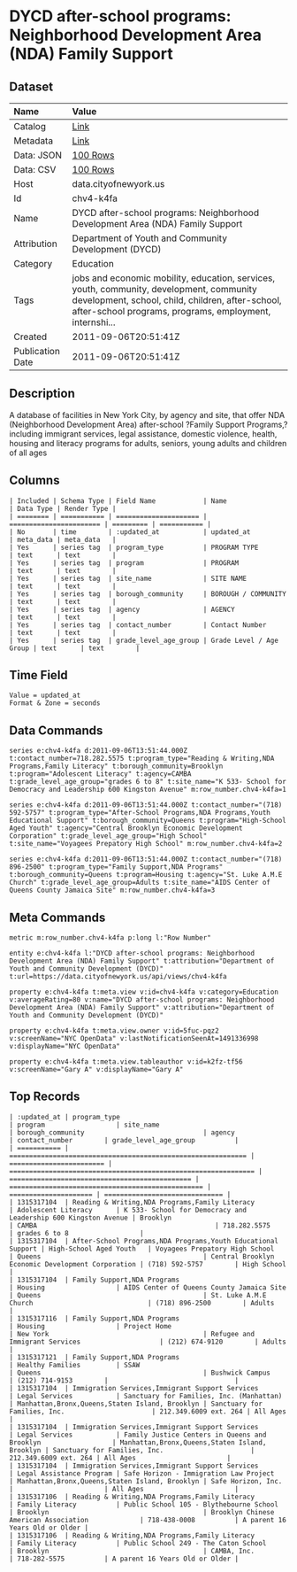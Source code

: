 # DYCD after-school programs: Neighborhood Development Area (NDA) Family Support

## Dataset

| Name | Value |
| :--- | :---- |
| Catalog | [Link](https://catalog.data.gov/dataset/dycd-after-school-programs-neighborhood-development-area-nda-family-support-461c6) |
| Metadata | [Link](https://data.cityofnewyork.us/api/views/chv4-k4fa) |
| Data: JSON | [100 Rows](https://data.cityofnewyork.us/api/views/chv4-k4fa/rows.json?max_rows=100) |
| Data: CSV | [100 Rows](https://data.cityofnewyork.us/api/views/chv4-k4fa/rows.csv?max_rows=100) |
| Host | data.cityofnewyork.us |
| Id | chv4-k4fa |
| Name | DYCD after-school programs: Neighborhood Development Area (NDA) Family Support |
| Attribution | Department of Youth and Community Development (DYCD) |
| Category | Education |
| Tags | jobs and economic mobility, education, services, youth, community, development, community development, school, child, children, after-school, after-school programs, programs, employment, internshi... |
| Created | 2011-09-06T20:51:41Z |
| Publication Date | 2011-09-06T20:51:41Z |

## Description

A database of facilities in New York City, by agency and site, that offer NDA (Neighborhood Development Area) after-school ?Family Support Programs,? including immigrant services, legal assistance, domestic violence, health, housing and literacy programs for adults, seniors, young adults and children of all ages

## Columns

```ls
| Included | Schema Type | Field Name            | Name                    | Data Type | Render Type |
| ======== | =========== | ===================== | ======================= | ========= | =========== |
| No       | time        | :updated_at           | updated_at              | meta_data | meta_data   |
| Yes      | series tag  | program_type          | PROGRAM TYPE            | text      | text        |
| Yes      | series tag  | program               | PROGRAM                 | text      | text        |
| Yes      | series tag  | site_name             | SITE NAME               | text      | text        |
| Yes      | series tag  | borough_community     | BOROUGH / COMMUNITY     | text      | text        |
| Yes      | series tag  | agency                | AGENCY                  | text      | text        |
| Yes      | series tag  | contact_number        | Contact Number          | text      | text        |
| Yes      | series tag  | grade_level_age_group | Grade Level / Age Group | text      | text        |
```

## Time Field

```ls
Value = updated_at
Format & Zone = seconds
```

## Data Commands

```ls
series e:chv4-k4fa d:2011-09-06T13:51:44.000Z t:contact_number=718.282.5575 t:program_type="Reading & Writing,NDA Programs,Family Literacy" t:borough_community=Brooklyn t:program="Adolescent Literacy" t:agency=CAMBA t:grade_level_age_group="grades 6 to 8" t:site_name="K 533- School for Democracy and Leadership 600 Kingston Avenue" m:row_number.chv4-k4fa=1

series e:chv4-k4fa d:2011-09-06T13:51:44.000Z t:contact_number="(718) 592-5757" t:program_type="After-School Programs,NDA Programs,Youth Educational Support" t:borough_community=Queens t:program="High-School Aged Youth" t:agency="Central Brooklyn Economic Development Corporation" t:grade_level_age_group="High School" t:site_name="Voyagees Prepatory High School" m:row_number.chv4-k4fa=2

series e:chv4-k4fa d:2011-09-06T13:51:44.000Z t:contact_number="(718) 896-2500" t:program_type="Family Support,NDA Programs" t:borough_community=Queens t:program=Housing t:agency="St. Luke A.M.E Church" t:grade_level_age_group=Adults t:site_name="AIDS Center of Queens County Jamaica Site" m:row_number.chv4-k4fa=3
```

## Meta Commands

```ls
metric m:row_number.chv4-k4fa p:long l:"Row Number"

entity e:chv4-k4fa l:"DYCD after-school programs: Neighborhood Development Area (NDA) Family Support" t:attribution="Department of Youth and Community Development (DYCD)" t:url=https://data.cityofnewyork.us/api/views/chv4-k4fa

property e:chv4-k4fa t:meta.view v:id=chv4-k4fa v:category=Education v:averageRating=80 v:name="DYCD after-school programs: Neighborhood Development Area (NDA) Family Support" v:attribution="Department of Youth and Community Development (DYCD)"

property e:chv4-k4fa t:meta.view.owner v:id=5fuc-pqz2 v:screenName="NYC OpenData" v:lastNotificationSeenAt=1491336998 v:displayName="NYC OpenData"

property e:chv4-k4fa t:meta.view.tableauthor v:id=k2fz-tf56 v:screenName="Gary A" v:displayName="Gary A"
```

## Top Records

```ls
| :updated_at | program_type                                                 | program                  | site_name                                                      | borough_community                              | agency                                            | contact_number        | grade_level_age_group          | 
| =========== | ============================================================ | ======================== | ============================================================== | ============================================== | ================================================= | ===================== | ============================== | 
| 1315317104  | Reading & Writing,NDA Programs,Family Literacy               | Adolescent Literacy      | K 533- School for Democracy and Leadership 600 Kingston Avenue | Brooklyn                                       | CAMBA                                             | 718.282.5575          | grades 6 to 8                  | 
| 1315317104  | After-School Programs,NDA Programs,Youth Educational Support | High-School Aged Youth   | Voyagees Prepatory High School                                 | Queens                                         | Central Brooklyn Economic Development Corporation | (718) 592-5757        | High School                    | 
| 1315317104  | Family Support,NDA Programs                                  | Housing                  | AIDS Center of Queens County Jamaica Site                      | Queens                                         | St. Luke A.M.E Church                             | (718) 896-2500        | Adults                         | 
| 1315317116  | Family Support,NDA Programs                                  | Housing                  | Project Home                                                   | New York                                       | Refugee and Immigrant Services                    | (212) 674-9120        | Adults                         | 
| 1315317121  | Family Support,NDA Programs                                  | Healthy Families         | SSAW                                                           | Queens                                         | Bushwick Campus                                   | (212) 714-9153        |                                | 
| 1315317104  | Immigration Services,Immigrant Support Services              | Legal Services           | Sanctuary for Families, Inc. (Manhattan)                       | Manhattan,Bronx,Queens,Staten Island, Brooklyn | Sanctuary for Families, Inc.                      | 212.349.6009 ext. 264 | All Ages                       | 
| 1315317104  | Immigration Services,Immigrant Support Services              | Legal Services           | Family Justice Centers in Queens and Brooklyn                  | Manhattan,Bronx,Queens,Staten Island, Brooklyn | Sanctuary for Families, Inc.                      | 212.349.6009 ext. 264 | All Ages                       | 
| 1315317104  | Immigration Services,Immigrant Support Services              | Legal Assistance Program | Safe Horizon - Immigration Law Project                         | Manhattan,Bronx,Queens,Staten Island, Brooklyn | Safe Horizon, Inc.                                |                       | All Ages                       | 
| 1315317106  | Reading & Writing,NDA Programs,Family Literacy               | Family Literacy          | Public School 105 - Blythebourne School                        | Brooklyn                                       | Brooklyn Chinese American Association             | 718-438-0008          | A parent 16 Years Old or Older | 
| 1315317106  | Reading & Writing,NDA Programs,Family Literacy               | Family Literacy          | Public School 249 - The Caton School                           | Brooklyn                                       | CAMBA, Inc.                                       | 718-282-5575          | A parent 16 Years Old or Older | 
```